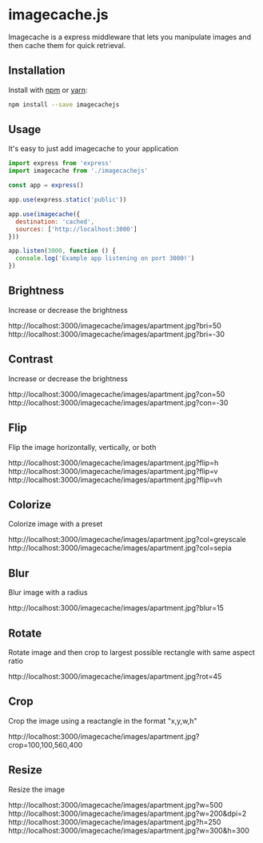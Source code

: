 # imagecache.js

Imagecache is a express middleware that lets you manipulate images and then
cache them for quick retrieval.

## Installation
Install with [npm](http://npmjs.com) or [yarn](https://yarnpkg.com):

```sh
npm install --save imagecachejs
```

## Usage
It's easy to just add imagecache to your application

```JavaScript
import express from 'express'
import imagecache from './imagecachejs'

const app = express()

app.use(express.static('public'))

app.use(imagecache({
  destination: 'cached',
  sources: ['http://localhost:3000']
}))

app.listen(3000, function () {
  console.log('Example app listening on port 3000!')
})
```
## Brightness
Increase or decrease the brightness

http://localhost:3000/imagecache/images/apartment.jpg?bri=50
http://localhost:3000/imagecache/images/apartment.jpg?bri=-30

## Contrast
Increase or decrease the brightness

http://localhost:3000/imagecache/images/apartment.jpg?con=50
http://localhost:3000/imagecache/images/apartment.jpg?con=-30

## Flip
Flip the image horizontally, vertically, or both

http://localhost:3000/imagecache/images/apartment.jpg?flip=h
http://localhost:3000/imagecache/images/apartment.jpg?flip=v
http://localhost:3000/imagecache/images/apartment.jpg?flip=vh

## Colorize
Colorize image with a preset

http://localhost:3000/imagecache/images/apartment.jpg?col=greyscale
http://localhost:3000/imagecache/images/apartment.jpg?col=sepia

## Blur
Blur image with a radius

http://localhost:3000/imagecache/images/apartment.jpg?blur=15

## Rotate
Rotate image and then crop to largest possible rectangle with same aspect ratio

http://localhost:3000/imagecache/images/apartment.jpg?rot=45

## Crop
Crop the image using a reactangle in the format "x,y,w,h"

http://localhost:3000/imagecache/images/apartment.jpg?crop=100,100,560,400


## Resize
Resize the image

http://localhost:3000/imagecache/images/apartment.jpg?w=500
http://localhost:3000/imagecache/images/apartment.jpg?w=200&dpi=2
http://localhost:3000/imagecache/images/apartment.jpg?h=250
http://localhost:3000/imagecache/images/apartment.jpg?w=300&h=300
